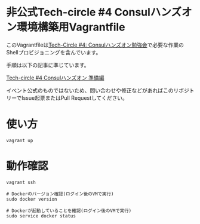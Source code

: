 非公式Tech-circle #4 Consulハンズオン環境構築用Vagrantfile
===
このVagrantfileは[Tech-Circle #4: Consulハンズオン勉強会](http://techcircle.connpass.com/event/12860/)で必要な作業のShellプロビジョニングを含んでいます。

手順は以下の記事に準じています。

[Tech-circle #4 Consulハンズオン 準備編](http://qiita.com/_BSmile_/items/c43484ee31885b89c081)

イベント公式のものではないため、問い合わせや修正などがあればこのリポジトリーでIssue起票またはPull Requestしてください。

# 使い方

```
vagrant up
```

# 動作確認

```
vagrant ssh

# Dockerのバージョン確認(ログイン後のVMで実行)
sudo docker version

# Dockerが起動していることを確認(ログイン後のVMで実行)
sudo service docker status
```
